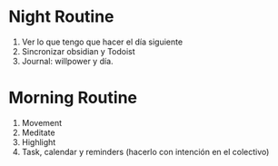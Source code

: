 # Night Routine 
1. Ver lo que tengo que hacer el día siguiente 
2. Sincronizar obsidian y Todoist
3. Journal: willpower y día.






# Morning Routine 
1. Movement 
2. Meditate
3. Highlight
4. Task, calendar y reminders (hacerlo con intención en el colectivo)





